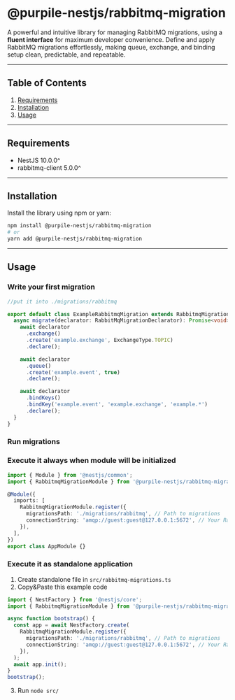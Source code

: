 # @purpile-nestjs/rabbitmq-migration

A powerful and intuitive library for managing RabbitMQ migrations, using a **fluent interface** for maximum developer convenience. Define and apply RabbitMQ migrations effortlessly, making queue, exchange, and binding setup clean, predictable, and repeatable.

---

## Table of Contents

1. [Requirements](#requirements)
2. [Installation](#installation)
3. [Usage](#usage)

---

## Requirements

* NestJS 10.0.0^
* rabbitmq-client 5.0.0^

---

## Installation

Install the library using npm or yarn:

```bash
npm install @purpile-nestjs/rabbitmq-migration
# or
yarn add @purpile-nestjs/rabbitmq-migration
```

---

## Usage

### Write your first migration
```typescript
//put it into ./migrations/rabbitmq

export default class ExampleRabbitmqMigration extends RabbitmqMigration {
  async migrate(declarator: RabbitMqMigrationDeclarator): Promise<void> {
    await declarator
      .exchange()
      .create('example.exchange', ExchangeType.TOPIC)
      .declare();

    await declarator
      .queue()
      .create('example.event', true)
      .declare();

    await declarator
      .bindKeys()
      .bindKey('example.event', 'example.exchange', 'example.*')
      .declare();
  }
}

```

### Run migrations

### Execute it always when module will be initialized

```typescript
import { Module } from '@nestjs/common';
import { RabbitmqMigrationModule } from '@purpile-nestjs/rabbitmq-migration';

@Module({
  imports: [
    RabbitmqMigrationModule.register({
      migrationsPath: './migrations/rabbitmq', // Path to migrations
      connectionString: 'amqp://guest:guest@127.0.0.1:5672', // Your Rabbit connetion
    }),
  ],
})
export class AppModule {}
```
### Execute it as standalone application

1. Create standalone file in `src/rabbitmq-migrations.ts`
2. Copy&Paste this example code
```typescript
import { NestFactory } from '@nestjs/core';
import { RabbitmqMigrationModule } from '@purpile-nestjs/rabbitmq-migration';

async function bootstrap() {
  const app = await NestFactory.create(
    RabbitmqMigrationModule.register({
      migrationsPath: './migrations/rabbitmq', // Path to migrations
      connectionString: 'amqp://guest:guest@127.0.0.1:5672', // Your Rabbit connetion
    }),
  );
  await app.init();
}
bootstrap();
```
3. Run `node src/`
